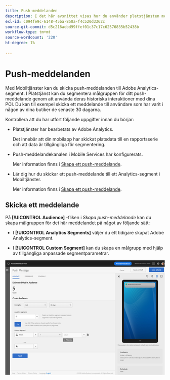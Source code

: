 ```yaml
---
title: Push-meddelanden
description: I det här avsnittet visas hur du använder platstjänsten med push-meddelanden.
exl-id: c094fe9c-6148-45ba-850a-f4c520d3362c
source-git-commit: d5c216aebd99ffef01c37c17c62576835b52438b
workflow-type: tm+mt
source-wordcount: '220'
ht-degree: 1%

---
```


# Push-meddelanden

Med Mobiltjänster kan du skicka push-meddelanden till Adobe Analytics-segment. I Platstjänst kan du segmentera målgruppen för ditt push-meddelande genom att använda deras historiska interaktioner med dina POI. Du kan till exempel skicka ett meddelande till användare som har varit i någon av dina butiker de senaste 30 dagarna.

Kontrollera att du har utfört följande uppgifter innan du börjar:

* Platstjänster har bearbetats av Adobe Analytics.

  Det innebär att din mobilapp har skickat platsdata till en rapportsserie och att data är tillgängliga för segmentering.

* Push-meddelandekanalen i Mobile Services har konfigurerats.

  Mer information finns i [Skapa ett push-meddelande](https://experienceleague.adobe.com/docs/discontinued/using/mobile-services.html).

* Lär dig hur du skickar ett push-meddelande till ett Analytics-segment i Mobiltjänster.

  Mer information finns i [Skapa ett push-meddelande](https://experienceleague.adobe.com/docs/discontinued/using/mobile-services.html).

## Skicka ett meddelande

På **[!UICONTROL Audience]** -fliken i *Skapa push-meddelande* kan du skapa målgruppen för det här meddelandet på något av följande sätt:

* I **[!UICONTROL Analytics Segments]** väljer du ett tidigare skapat Adobe Analytics-segment.

* I **[!UICONTROL Custom Segment]** kan du skapa en målgrupp med hjälp av tillgängliga anpassade segmentparametrar.

![konfigurera ett push-meddelande](/help/assets/push-set-up.png)
